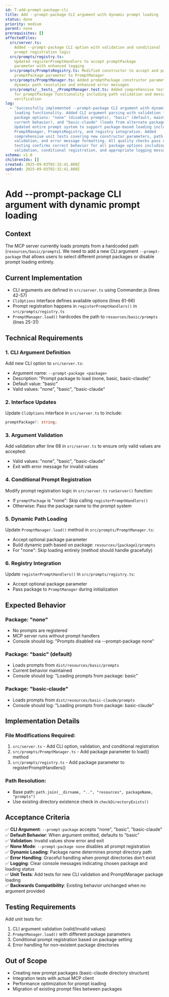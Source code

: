 ```yaml
---
id: T-add-prompt-package-cli
title: Add --prompt-package CLI argument with dynamic prompt loading
status: done
priority: medium
parent: none
prerequisites: []
affectedFiles:
  src/server.ts:
    Added --prompt-package CLI option with validation and conditional
    prompt registration logic
  src/prompts/registry.ts:
    Updated registerPromptHandlers to accept promptPackage
    parameter with enhanced logging
  src/prompts/PromptsRegistry.ts: Modified constructor to accept and pass
    promptPackage parameter to PromptManager
  src/prompts/PromptManager.ts: Added promptPackage constructor parameter with
    dynamic path resolution and enhanced error messages
  src/prompts/__tests__/PromptManager.test.ts: Added comprehensive test coverage
    for promptPackage functionality including path validation and message
    verification
log:
  - 'Successfully implemented --prompt-package CLI argument with dynamic prompt
    loading functionality. Added CLI argument parsing with validation for three
    package options: "none" (disables prompts), "basic" (default, maintains
    current behavior), and "basic-claude" (loads from alternate package).
    Updated entire prompt system to support package-based loading including
    PromptManager, PromptsRegistry, and registry integration. Added
    comprehensive unit tests covering new constructor parameters, path
    validation, and error message formatting. All quality checks pass and manual
    testing confirms correct behavior for all package options including
    validation, conditional registration, and appropriate logging messages.'
schema: v1.0
childrenIds: []
created: 2025-09-03T02:32:41.880Z
updated: 2025-09-03T02:32:41.880Z
---
```


# Add --prompt-package CLI argument with dynamic prompt loading

## Context

The MCP server currently loads prompts from a hardcoded path (`resources/basic/prompts`). We need to add a new CLI argument `--prompt-package` that allows users to select different prompt packages or disable prompt loading entirely.

## Current Implementation

- CLI arguments are defined in `src/server.ts` using Commander.js (lines 42-57)
- `CliOptions` interface defines available options (lines 61-66)
- Prompt registration happens in `registerPromptHandlers()` in `src/prompts/registry.ts`
- `PromptManager.load()` hardcodes the path to `resources/basic/prompts` (lines 25-31)

## Technical Requirements

### 1. CLI Argument Definition

Add new CLI option to `src/server.ts`:

- Argument name: `--prompt-package <package>`
- Description: "Prompt package to load (none, basic, basic-claude)"
- Default value: "basic"
- Valid values: "none", "basic", "basic-claude"

### 2. Interface Updates

Update `CliOptions` interface in `src/server.ts` to include:

```typescript
promptPackage?: string;
```

### 3. Argument Validation

Add validation after line 68 in `src/server.ts` to ensure only valid values are accepted:

- Valid values: "none", "basic", "basic-claude"
- Exit with error message for invalid values

### 4. Conditional Prompt Registration

Modify prompt registration logic in `src/server.ts` `runServer()` function:

- If `promptPackage` is "none": Skip calling `registerPromptHandlers()`
- Otherwise: Pass the package name to the prompt system

### 5. Dynamic Path Loading

Update `PromptManager.load()` method in `src/prompts/PromptManager.ts`:

- Accept optional package parameter
- Build dynamic path based on package: `resources/{package}/prompts`
- For "none": Skip loading entirely (method should handle gracefully)

### 6. Registry Integration

Update `registerPromptHandlers()` in `src/prompts/registry.ts`:

- Accept optional package parameter
- Pass package to `PromptManager` during initialization

## Expected Behavior

### Package: "none"

- No prompts are registered
- MCP server runs without prompt handlers
- Console should log: "Prompts disabled via --prompt-package none"

### Package: "basic" (default)

- Loads prompts from `dist/resources/basic/prompts`
- Current behavior maintained
- Console should log: "Loading prompts from package: basic"

### Package: "basic-claude"

- Loads prompts from `dist/resources/basic-claude/prompts`
- Console should log: "Loading prompts from package: basic-claude"

## Implementation Details

### File Modifications Required:

1. `src/server.ts` - Add CLI option, validation, and conditional registration
2. `src/prompts/PromptManager.ts` - Add package parameter to load() method
3. `src/prompts/registry.ts` - Add package parameter to registerPromptHandlers()

### Path Resolution:

- Base path: `path.join(__dirname, "..", "resources", packageName, "prompts")`
- Use existing directory existence check in `checkDirectoryExists()`

## Acceptance Criteria

✅ **CLI Argument**: `--prompt-package` accepts "none", "basic", "basic-claude"  
✅ **Default Behavior**: When argument omitted, defaults to "basic"  
✅ **Validation**: Invalid values show error and exit  
✅ **None Mode**: `--prompt-package none` disables all prompt registration  
✅ **Dynamic Loading**: Package name determines prompt directory path  
✅ **Error Handling**: Graceful handling when prompt directories don't exist  
✅ **Logging**: Clear console messages indicating chosen package and loading status  
✅ **Unit Tests**: Add tests for new CLI validation and PromptManager package loading  
✅ **Backwards Compatibility**: Existing behavior unchanged when no argument provided

## Testing Requirements

Add unit tests for:

1. CLI argument validation (valid/invalid values)
2. `PromptManager.load()` with different package parameters
3. Conditional prompt registration based on package setting
4. Error handling for non-existent package directories

## Out of Scope

- Creating new prompt packages (basic-claude directory structure)
- Integration tests with actual MCP client
- Performance optimization for prompt loading
- Migration of existing prompt files between packages
